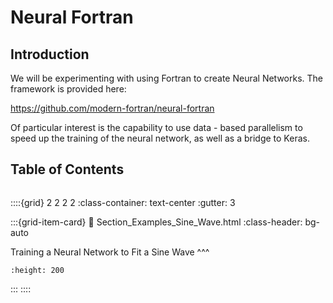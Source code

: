 # Neural Fortran

## Introduction

We will be experimenting with using Fortran to create Neural Networks.  The framework is provided here:

https://github.com/modern-fortran/neural-fortran 

Of particular interest is the capability to use data - based parallelism to speed up the training of the neural network, as well as a bridge to Keras.

## Table of Contents 
```{tableofcontents}
```

::::{grid} 2 2 2 2
:class-container: text-center
:gutter: 3

:::{grid-item-card}
:link: Section_Examples_Sine_Wave.html
:class-header: bg-auto

Training a Neural Network to Fit a Sine Wave
^^^
```{image} images/sine_wave_NN.png
:height: 200
```
:::
::::
